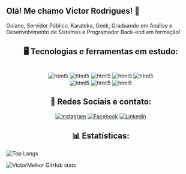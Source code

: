 

## Olá! Me chamo Victor Rodrigues! 👋
Goiano, Servidor Público, Karateka, Geek, Graduando em Análise e Desenvolvimento de Sistemas e Programador Back-end em formação!

<h2 align="center"> 🖥️ Tecnologias e ferramentas em estudo: </h2>
<div align="center" style ="display: inline_block"><br/>
<img align="center" alt="html5" src="https://img.shields.io/badge/Python-3776AB?style=for-the-badge&logo=python&logoColor=white" />
<img align="center" alt="html5" src="https://img.shields.io/badge/Django-092E20?style=for-the-badge&logo=django&logoColor=white" />
<img align="center" alt="html5" src="https://img.shields.io/badge/MySQL-00000F?style=for-the-badge&logo=mysql&logoColor=white" />
<img align="center" alt="html5" src="https://img.shields.io/badge/HTML-239120?style=for-the-badge&logo=html5&logoColor=white" />
<img align="center" alt="html5" src="https://img.shields.io/badge/GIT-E44C30?style=for-the-badge&logo=git&logoColor=white" />
<br>
<img align="center" alt="html5" src="https://img.shields.io/badge/Amazon_AWS-232F3E?style=for-the-badge&logo=amazon-aws&logoColor=white" />
<img align="center" alt="html5" src="https://img.shields.io/badge/Google_Cloud-4285F4?style=for-the-badge&logo=google-cloud&logoColor=white" />
<img align="center" alt="html5" src="https://img.shields.io/badge/microsoft%20azure-0089D6?style=for-the-badge&logo=microsoft-azure&logoColor=white" />
</div>


<h2 align="center">🤝 Redes Sociais e contato:</h2>

<div align="center">

[![Instagram](https://img.shields.io/badge/Instagram-E4405F?style=for-the-badge&logo=instagram&logoColor=white)](https://instagram.com/victormelkor) [![Facebook](https://img.shields.io/badge/Facebook-1877F2?style=for-the-badge&logo=facebook&logoColor=white)](https://www.facebook.com/VictorMelkor) [![Linkedin](https://img.shields.io/badge/LinkedIn-0077B5?style=for-the-badge&logo=linkedin&logoColor=white)](https://www.facebook.com/VictorMelkor)

</div>

<h2 align="center"> 📊 Estatísticas: </h2>

![Top Langs](https://github-readme-stats.vercel.app/api/top-langs/?username=VictorMelkor&langs_count=8)

![VictorMelkor GitHub stats](https://github-readme-stats.vercel.app/api?username=victormelkor&show_icons=true&theme=dracula&rank_icon=github)

